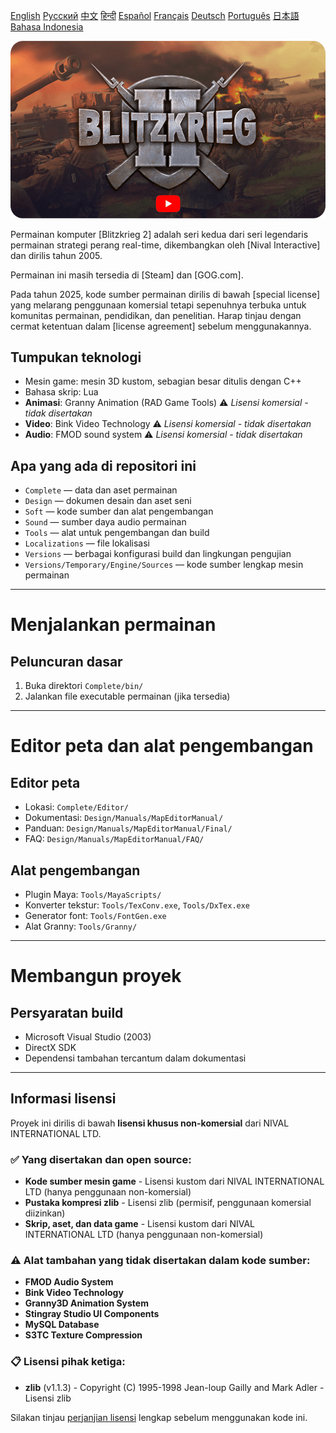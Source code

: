 [English](README.md)        [Русский](README_Russian.md)        [中文](README_Chinese.md)        [हिन्दी](README_Hindi.md)        [Español](README_Spanish.md)        [Français](README_French.md)        [Deutsch](README_German.md)        [Português](README_Portuguese.md)        [日本語](README_Japanese.md)        [Bahasa Indonesia](README_Indonesian.md)

[![Blitzkrieg II Trailer](Blitzkrieg_2.png)](https://www.youtube.com/watch?v=Cw8rA2hvDGg)

Permainan komputer [Blitzkrieg 2] adalah seri kedua dari seri legendaris permainan strategi perang real-time, dikembangkan oleh [Nival Interactive] dan dirilis tahun 2005.

Permainan ini masih tersedia di [Steam] dan [GOG.com].

Pada tahun 2025, kode sumber permainan dirilis di bawah [special license] yang melarang penggunaan komersial tetapi sepenuhnya terbuka untuk komunitas permainan, pendidikan, dan penelitian. Harap tinjau dengan cermat ketentuan dalam [license agreement] sebelum menggunakannya.

## Tumpukan teknologi

- Mesin game: mesin 3D kustom, sebagian besar ditulis dengan C++
- Bahasa skrip: Lua
- **Animasi**: Granny Animation (RAD Game Tools) ⚠️ *Lisensi komersial - tidak disertakan*
- **Video**: Bink Video Technology ⚠️ *Lisensi komersial - tidak disertakan*
- **Audio**: FMOD sound system ⚠️ *Lisensi komersial - tidak disertakan*

## Apa yang ada di repositori ini

- `Complete` — data dan aset permainan
- `Design` — dokumen desain dan aset seni
- `Soft` — kode sumber dan alat pengembangan
- `Sound` — sumber daya audio permainan
- `Tools` — alat untuk pengembangan dan build
- `Localizations` — file lokalisasi
- `Versions` — berbagai konfigurasi build dan lingkungan pengujian
- `Versions/Temporary/Engine/Sources` — kode sumber lengkap mesin permainan

---

# Menjalankan permainan

## Peluncuran dasar  
1. Buka direktori `Complete/bin/`  
2. Jalankan file executable permainan (jika tersedia)  

---

# Editor peta dan alat pengembangan

## Editor peta  
- Lokasi: `Complete/Editor/`  
- Dokumentasi: `Design/Manuals/MapEditorManual/`  
- Panduan: `Design/Manuals/MapEditorManual/Final/`  
- FAQ: `Design/Manuals/MapEditorManual/FAQ/`  

## Alat pengembangan  
- Plugin Maya: `Tools/MayaScripts/`  
- Konverter tekstur: `Tools/TexConv.exe`, `Tools/DxTex.exe`  
- Generator font: `Tools/FontGen.exe`  
- Alat Granny: `Tools/Granny/`  

---


# Membangun proyek

## Persyaratan build  
- Microsoft Visual Studio (2003)  
- DirectX SDK  
- Dependensi tambahan tercantum dalam dokumentasi

---

## Informasi lisensi

Proyek ini dirilis di bawah **lisensi khusus non-komersial** dari NIVAL INTERNATIONAL LTD.

### ✅ Yang disertakan dan open source:
- **Kode sumber mesin game** - Lisensi kustom dari NIVAL INTERNATIONAL LTD (hanya penggunaan non-komersial)
- **Pustaka kompresi zlib** - Lisensi zlib (permisif, penggunaan komersial diizinkan)
- **Skrip, aset, dan data game** - Lisensi kustom dari NIVAL INTERNATIONAL LTD (hanya penggunaan non-komersial)

### ⚠️ Alat tambahan yang tidak disertakan dalam kode sumber:
- **FMOD Audio System**
- **Bink Video Technology**
- **Granny3D Animation System**
- **Stingray Studio UI Components**
- **MySQL Database**
- **S3TC Texture Compression**

### 📋 Lisensi pihak ketiga:
- **zlib** (v1.1.3) - Copyright (C) 1995-1998 Jean-loup Gailly and Mark Adler - Lisensi zlib

Silakan tinjau [perjanjian lisensi](LICENSE.md) lengkap sebelum menggunakan kode ini.  

